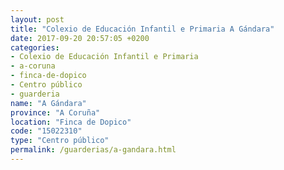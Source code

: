 ```yaml
---
layout: post
title: "Colexio de Educación Infantil e Primaria A Gándara"
date: 2017-09-20 20:57:05 +0200
categories:
- Colexio de Educación Infantil e Primaria
- a-coruna
- finca-de-dopico
- Centro público
- guarderia
name: "A Gándara"
province: "A Coruña"
location: "Finca de Dopico"
code: "15022310"
type: "Centro público"
permalink: /guarderias/a-gandara.html
---
```

